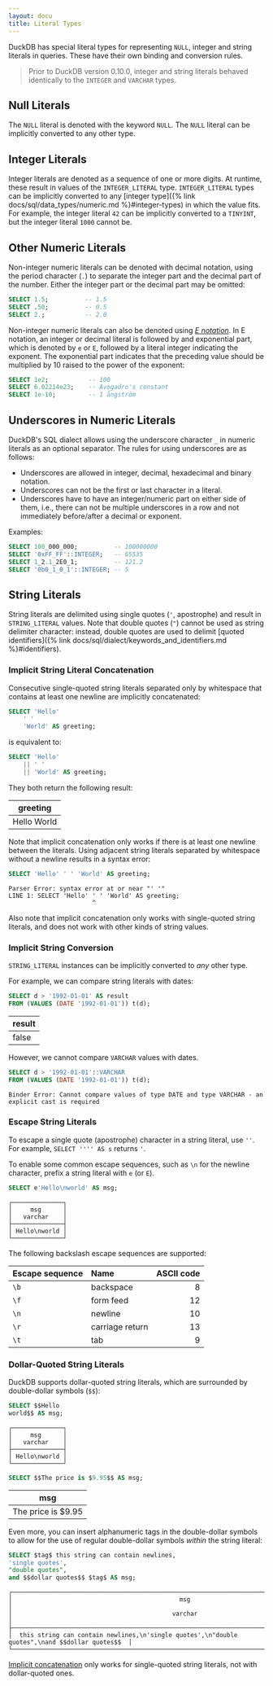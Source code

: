 ```yaml
---
layout: docu
title: Literal Types
---
```


DuckDB has special literal types for representing `NULL`, integer and string literals in queries. These have their own binding and conversion rules.

> Prior to DuckDB version 0.10.0, integer and string literals behaved identically to the `INTEGER` and `VARCHAR` types.

## Null Literals

The `NULL` literal is denoted with the keyword `NULL`. The `NULL` literal can be implicitly converted to any other type.

## Integer Literals

Integer literals are denoted as a sequence of one or more digits. At runtime, these result in values of the `INTEGER_LITERAL` type. `INTEGER_LITERAL` types can be implicitly converted to any [integer type]({% link docs/sql/data_types/numeric.md %}#integer-types) in which the value fits. For example, the integer literal `42` can be implicitly converted to a `TINYINT`, but the integer literal `1000` cannot be.

## Other Numeric Literals

Non-integer numeric literals can be denoted with decimal notation, using the period character (`.`) to separate the integer part and the decimal part of the number.
Either the integer part or the decimal part may be omitted:

```sql
SELECT 1.5;          -- 1.5
SELECT .50;          -- 0.5
SELECT 2.;           -- 2.0
```

Non-integer numeric literals can also be denoted using [_E notation_](https://en.wikipedia.org/wiki/Scientific_notation#E_notation). In E notation, an integer or decimal literal is followed by and exponential part, which is denoted by `e` or `E`, followed by a literal integer indicating the exponent.
The exponential part indicates that the preceding value should be multiplied by 10 raised to the power of the exponent:

```sql
SELECT 1e2;           -- 100
SELECT 6.02214e23;    -- Avogadro's constant
SELECT 1e-10;         -- 1 ångström
```

## Underscores in Numeric Literals

DuckDB's SQL dialect allows using the underscore character `_` in numeric literals as an optional separator. The rules for using underscores are as follows:

* Underscores are allowed in integer, decimal, hexadecimal and binary notation.
* Underscores can not be the first or last character in a literal.
* Underscores have to have an integer/numeric part on either side of them, i.e., there can not be multiple underscores in a row and not immediately before/after a decimal or exponent.

Examples:

```sql
SELECT 100_000_000;          -- 100000000
SELECT '0xFF_FF'::INTEGER;   -- 65535
SELECT 1_2.1_2E0_1;          -- 121.2
SELECT '0b0_1_0_1'::INTEGER; -- 5
```

## String Literals

String literals are delimited using single quotes (`'`, apostrophe) and result in `STRING_LITERAL` values.
Note that double quotes (`"`) cannot be used as string delimiter character: instead, double quotes are used to delimit [quoted identifiers]({% link docs/sql/dialect/keywords_and_identifiers.md %}#identifiers).

### Implicit String Literal Concatenation

Consecutive single-quoted string literals separated only by whitespace that contains at least one newline are implicitly concatenated:

```sql
SELECT 'Hello'
    ' '
    'World' AS greeting;
```

is equivalent to:

```sql
SELECT 'Hello'
    || ' '
    || 'World' AS greeting;
```

They both return the following result:

|  greeting   |
|-------------|
| Hello World |

Note that implicit concatenation only works if there is at least one newline between the literals. Using adjacent string literals separated by whitespace without a newline results in a syntax error:

```sql
SELECT 'Hello' ' ' 'World' AS greeting;
```

```console
Parser Error: syntax error at or near "' '"
LINE 1: SELECT 'Hello' ' ' 'World' AS greeting;
                       ^
```

Also note that implicit concatenation only works with single-quoted string literals, and does not work with other kinds of string values.

### Implicit String Conversion

`STRING_LITERAL` instances can be implicitly converted to _any_ other type.

For example, we can compare string literals with dates:

```sql
SELECT d > '1992-01-01' AS result
FROM (VALUES (DATE '1992-01-01')) t(d);
```

| result |
|:-------|
| false  |

However, we cannot compare `VARCHAR` values with dates.

```sql
SELECT d > '1992-01-01'::VARCHAR
FROM (VALUES (DATE '1992-01-01')) t(d);
```

```console
Binder Error: Cannot compare values of type DATE and type VARCHAR - an explicit cast is required
```

### Escape String Literals

To escape a single quote (apostrophe) character in a string literal, use `''`. For example, `SELECT '''' AS s` returns `'`.

To enable some common escape sequences, such as `\n` for the newline character, prefix a string literal with `e` (or `E`).

```sql
SELECT e'Hello\nworld' AS msg;
```

<!-- This output intentionally uses the duckbox formatter -->

```text
┌──────────────┐
│     msg      │
│   varchar    │
├──────────────┤
│ Hello\nworld │
└──────────────┘
```

The following backslash escape sequences are supported:

| Escape sequence | Name | ASCII code |
|:--|:--|--:|
| `\b` | backspace | 8 |
| `\f` | form feed | 12 |
| `\n` | newline | 10 |
| `\r` | carriage return |  13 |
| `\t` | tab | 9 |

### Dollar-Quoted String Literals

DuckDB supports dollar-quoted string literals, which are surrounded by double-dollar symbols (`$$`):

```sql
SELECT $$Hello
world$$ AS msg;
```

<!-- This output intentionally uses the duckbox formatter -->

```text
┌──────────────┐
│     msg      │
│   varchar    │
├──────────────┤
│ Hello\nworld │
└──────────────┘
```

```sql
SELECT $$The price is $9.95$$ AS msg;
```

|        msg         |
|--------------------|
| The price is $9.95 |

Even more, you can insert alphanumeric tags in the double-dollar symbols to allow for the use of regular double-dollar symbols *within* the string literal:

```sql
SELECT $tag$ this string can contain newlines,
'single quotes',
"double quotes",
and $$dollar quotes$$ $tag$ AS msg;
```

<!-- This output intentionally uses the duckbox formatter -->

```text
┌────────────────────────────────────────────────────────────────────────────────────────────────┐
│                                              msg                                               │
│                                            varchar                                             │
├────────────────────────────────────────────────────────────────────────────────────────────────┤
│  this string can contain newlines,\n'single quotes',\n"double quotes",\nand $$dollar quotes$$  │
└────────────────────────────────────────────────────────────────────────────────────────────────┘
```

[Implicit concatenation](#implicit-string-literal-concatenation) only works for single-quoted string literals, not with dollar-quoted ones.
